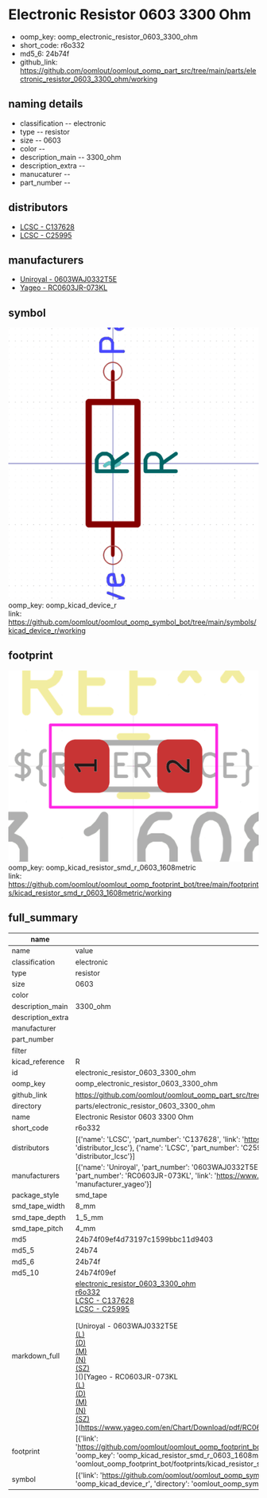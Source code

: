 # Electronic Resistor 0603 3300 Ohm

  
* oomp_key: oomp_electronic_resistor_0603_3300_ohm 
* short_code: r6o332
* md5_6: 24b74f  
* github_link: https://github.com/oomlout/oomlout_oomp_part_src/tree/main/parts/electronic_resistor_0603_3300_ohm/working  
## naming details
* classification -- electronic
* type -- resistor
* size -- 0603
* color -- 
* description_main -- 3300_ohm
* description_extra -- 
* manucaturer -- 
* part_number -- 

## distributors
* [LCSC - C137628](https://lcsc.com/product-detail/C137628.html)  
* [LCSC - C25995](https://lcsc.com/product-detail/C25995.html)  

## manufacturers
* [Uniroyal - 0603WAJ0332T5E]()  
* [Yageo - RC0603JR-073KL](https://www.yageo.com/en/Chart/Download/pdf/RC0603JR-073KL)  

## symbol

![](symbol/0/working/working_600.png)  
oomp_key: oomp_kicad_device_r  
link: https://github.com/oomlout/oomlout_oomp_symbol_bot/tree/main/symbols/kicad_device_r/working  

## footprint

![](footprint/0/working/working_600.png)  
oomp_key: oomp_kicad_resistor_smd_r_0603_1608metric  
link: https://github.com/oomlout/oomlout_oomp_footprint_bot/tree/main/footprints/kicad_resistor_smd_r_0603_1608metric/working  

## full_summary
| name | value | 
| --- | --- | 
| name | value | 
| classification | electronic | 
| type | resistor | 
| size | 0603 | 
| color |  | 
| description_main | 3300_ohm | 
| description_extra |  | 
| manufacturer |  | 
| part_number |  | 
| filter |  | 
| kicad_reference | R | 
| id | electronic_resistor_0603_3300_ohm | 
| oomp_key | oomp_electronic_resistor_0603_3300_ohm | 
| github_link | https://github.com/oomlout/oomlout_oomp_part_src/tree/main/parts/electronic_resistor_0603_3300_ohm/working | 
| directory | parts/electronic_resistor_0603_3300_ohm | 
| name | Electronic Resistor 0603 3300 Ohm | 
| short_code | r6o332 | 
| distributors | [{'name': 'LCSC', 'part_number': 'C137628', 'link': 'https://lcsc.com/product-detail/C137628.html', 'id': 'distributor_lcsc'}, {'name': 'LCSC', 'part_number': 'C25995', 'link': 'https://lcsc.com/product-detail/C25995.html', 'id': 'distributor_lcsc'}] | 
| manufacturers | [{'name': 'Uniroyal', 'part_number': '0603WAJ0332T5E', 'link': '', 'id': 'manufacturer_uniroyal'}, {'name': 'Yageo', 'part_number': 'RC0603JR-073KL', 'link': 'https://www.yageo.com/en/Chart/Download/pdf/RC0603JR-073KL', 'id': 'manufacturer_yageo'}] | 
| package_style | smd_tape | 
| smd_tape_width | 8_mm | 
| smd_tape_depth | 1_5_mm | 
| smd_tape_pitch | 4_mm | 
| md5 | 24b74f09ef4d73197c1599bbc11d9403 | 
| md5_5 | 24b74 | 
| md5_6 | 24b74f | 
| md5_10 | 24b74f09ef | 
| markdown_full | [electronic_resistor_0603_3300_ohm](https://github.com/oomlout/oomlout_oomp_part_src/tree/main/parts/electronic_resistor_0603_3300_ohm/working)<br>[r6o332](https://github.com/oomlout/oomlout_oomp_part_src/tree/main/parts/electronic_resistor_0603_3300_ohm/working)<br>[LCSC - C137628<br>](https://lcsc.com/product-detail/C137628.html)[LCSC - C25995<br>](https://lcsc.com/product-detail/C25995.html)<br>[Uniroyal - 0603WAJ0332T5E<br>[(L)<br>](https://www.lcsc.com/search?q=0603WAJ0332T5E)[(D)<br>](https://www.digikey.com/en/products?,keywords=0603WAJ0332T5E)[(M)<br>](https://www.mouser.com/Search/Refine?Keyword=0603WAJ0332T5E)[(N)<br>](https://www.newark.com/search?st=0603WAJ0332T5E)[(SZ)<br>](https://so.szlcsc.com/global.html?k=0603WAJ0332T5E)]()[Yageo - RC0603JR-073KL<br>[(L)<br>](https://www.lcsc.com/search?q=RC0603JR-073KL)[(D)<br>](https://www.digikey.com/en/products?,keywords=RC0603JR-073KL)[(M)<br>](https://www.mouser.com/Search/Refine?Keyword=RC0603JR-073KL)[(N)<br>](https://www.newark.com/search?st=RC0603JR-073KL)[(SZ)<br>](https://so.szlcsc.com/global.html?k=RC0603JR-073KL)](https://www.yageo.com/en/Chart/Download/pdf/RC0603JR-073KL) | 
| footprint | [{'link': 'https://github.com/oomlout/oomlout_oomp_footprint_bot/tree/main/foootprntss/kicad_resistor_smd_r_0603_1608metric', 'oomp_key': 'oomp_kicad_resistor_smd_r_0603_1608metric', 'directory': 'oomlout_oomp_footprint_bot/footprints/kicad_resistor_smd_r_0603_1608metric//working/working.kicad_mod'}] | 
| symbol | [{'link': 'https://github.com/oomlout/oomlout_oomp_symbol_bot/tree/main/symbols/kicad_device_r', 'oomp_key': 'oomp_kicad_device_r', 'directory': 'oomlout_oomp_symbol_bot/symbols/kicad_device_r//working/working.kicad_sym'}] | 
